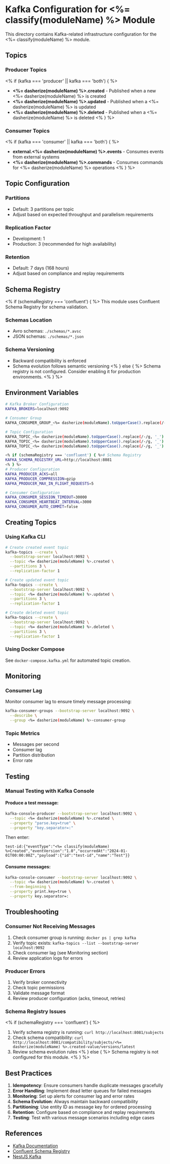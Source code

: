 # Kafka Configuration for <%= classify(moduleName) %> Module

This directory contains Kafka-related infrastructure configuration for the <%= classify(moduleName) %> module.

## Topics

### Producer Topics
<% if (kafka === 'producer' || kafka === 'both') { %>
- **<%= dasherize(moduleName) %>.created** - Published when a new <%= dasherize(moduleName) %> is created
- **<%= dasherize(moduleName) %>.updated** - Published when a <%= dasherize(moduleName) %> is updated
- **<%= dasherize(moduleName) %>.deleted** - Published when a <%= dasherize(moduleName) %> is deleted
<% } %>

### Consumer Topics
<% if (kafka === 'consumer' || kafka === 'both') { %>
- **external.<%= dasherize(moduleName) %>.events** - Consumes events from external systems
- **<%= dasherize(moduleName) %>.commands** - Consumes commands for <%= dasherize(moduleName) %> operations
<% } %>

## Topic Configuration

### Partitions
- Default: 3 partitions per topic
- Adjust based on expected throughput and parallelism requirements

### Replication Factor
- Development: 1
- Production: 3 (recommended for high availability)

### Retention
- Default: 7 days (168 hours)
- Adjust based on compliance and replay requirements

## Schema Registry
<% if (schemaRegistry === 'confluent') { %>
This module uses Confluent Schema Registry for schema validation.

### Schemas Location
- Avro schemas: `./schemas/*.avsc`
- JSON schemas: `./schemas/*.json`

### Schema Versioning
- Backward compatibility is enforced
- Schema evolution follows semantic versioning
<% } else { %>
Schema registry is not configured. Consider enabling it for production environments.
<% } %>

## Environment Variables

```bash
# Kafka Broker Configuration
KAFKA_BROKERS=localhost:9092

# Consumer Group
KAFKA_CONSUMER_GROUP_<%= dasherize(moduleName).toUpperCase().replace(/-/g, '_') %>=<%= dasherize(moduleName) %>-consumer-group

# Topic Configuration
KAFKA_TOPIC_<%= dasherize(moduleName).toUpperCase().replace(/-/g, '_') %>_CREATED=<%= dasherize(moduleName) %>.created
KAFKA_TOPIC_<%= dasherize(moduleName).toUpperCase().replace(/-/g, '_') %>_UPDATED=<%= dasherize(moduleName) %>.updated
KAFKA_TOPIC_<%= dasherize(moduleName).toUpperCase().replace(/-/g, '_') %>_DELETED=<%= dasherize(moduleName) %>.deleted

<% if (schemaRegistry === 'confluent') { %># Schema Registry
KAFKA_SCHEMA_REGISTRY_URL=http://localhost:8081
<% } %>
# Producer Configuration
KAFKA_PRODUCER_ACKS=all
KAFKA_PRODUCER_COMPRESSION=gzip
KAFKA_PRODUCER_MAX_IN_FLIGHT_REQUESTS=5

# Consumer Configuration
KAFKA_CONSUMER_SESSION_TIMEOUT=30000
KAFKA_CONSUMER_HEARTBEAT_INTERVAL=3000
KAFKA_CONSUMER_AUTO_COMMIT=false
```

## Creating Topics

### Using Kafka CLI

```bash
# Create created event topic
kafka-topics --create \
  --bootstrap-server localhost:9092 \
  --topic <%= dasherize(moduleName) %>.created \
  --partitions 3 \
  --replication-factor 1

# Create updated event topic
kafka-topics --create \
  --bootstrap-server localhost:9092 \
  --topic <%= dasherize(moduleName) %>.updated \
  --partitions 3 \
  --replication-factor 1

# Create deleted event topic
kafka-topics --create \
  --bootstrap-server localhost:9092 \
  --topic <%= dasherize(moduleName) %>.deleted \
  --partitions 3 \
  --replication-factor 1
```

### Using Docker Compose

See `docker-compose.kafka.yml` for automated topic creation.

## Monitoring

### Consumer Lag
Monitor consumer lag to ensure timely message processing:

```bash
kafka-consumer-groups --bootstrap-server localhost:9092 \
  --describe \
  --group <%= dasherize(moduleName) %>-consumer-group
```

### Topic Metrics
- Messages per second
- Consumer lag
- Partition distribution
- Error rate

## Testing

### Manual Testing with Kafka Console

#### Produce a test message:
```bash
kafka-console-producer --bootstrap-server localhost:9092 \
  --topic <%= dasherize(moduleName) %>.created \
  --property "parse.key=true" \
  --property "key.separator=:"
```

Then enter:
```
test-id:{"eventType":"<%= classify(moduleName) %>Created","eventVersion":"1.0","occurredAt":"2024-01-01T00:00:00Z","payload":{"id":"test-id","name":"Test"}}
```

#### Consume messages:
```bash
kafka-console-consumer --bootstrap-server localhost:9092 \
  --topic <%= dasherize(moduleName) %>.created \
  --from-beginning \
  --property print.key=true \
  --property key.separator=:
```

## Troubleshooting

### Consumer Not Receiving Messages
1. Check consumer group is running: `docker ps | grep kafka`
2. Verify topic exists: `kafka-topics --list --bootstrap-server localhost:9092`
3. Check consumer lag (see Monitoring section)
4. Review application logs for errors

### Producer Errors
1. Verify broker connectivity
2. Check topic permissions
3. Validate message format
4. Review producer configuration (acks, timeout, retries)

### Schema Registry Issues
<% if (schemaRegistry === 'confluent') { %>
1. Verify schema registry is running: `curl http://localhost:8081/subjects`
2. Check schema compatibility: `curl http://localhost:8081/compatibility/subjects/<%= dasherize(moduleName) %>.created-value/versions/latest`
3. Review schema evolution rules
<% } else { %>
Schema registry is not configured for this module.
<% } %>

## Best Practices

1. **Idempotency**: Ensure consumers handle duplicate messages gracefully
2. **Error Handling**: Implement dead letter queues for failed messages
3. **Monitoring**: Set up alerts for consumer lag and error rates
4. **Schema Evolution**: Always maintain backward compatibility
5. **Partitioning**: Use entity ID as message key for ordered processing
6. **Retention**: Configure based on compliance and replay requirements
7. **Testing**: Test with various message scenarios including edge cases

## References

- [Kafka Documentation](https://kafka.apache.org/documentation/)
- [Confluent Schema Registry](https://docs.confluent.io/platform/current/schema-registry/index.html)
- [NestJS Kafka](https://docs.nestjs.com/microservices/kafka)
